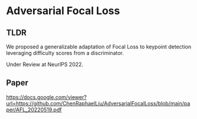 # Adversarial Focal Loss

## TLDR
We proposed a generalizable adaptation of Focal Loss to keypoint detection leveraging difficulty scores from a discriminator.

Under Review at NeurIPS 2022.

## Paper

https://docs.google.com/viewer?url=https://github.com/ChenRaphaelLiu/AdversarialFocalLoss/blob/main/paper/AFL_20220519.pdf
